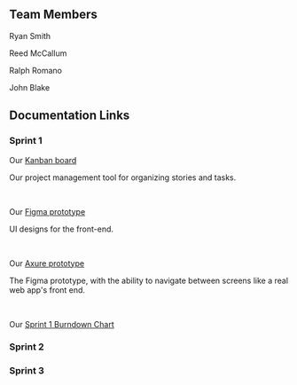 ## Team Members

Ryan Smith

Reed McCallum

Ralph Romano

John Blake

## Documentation Links

### Sprint 1
<!-- Embed a link: [text to display](URL) -->
<!-- Leave a blank line of spacing between headers, lines of text, links, etc. -->

Our [Kanban board](https://webserviceengineering.visualstudio.com/Web%20Service%20Eng.%20-%20Programming%20Project)

<p>Our project management tool for organizing stories and tasks.</p><br/>

Our [Figma prototype](https://www.figma.com/file/pB2S3zt0c5pR87naSaYagq/Matchmaker-Screens?type=design&mode=design&t=aeT32b5Uxtd5F4nz-1)

<p>UI designs for the front-end.</p><br/>

Our [Axure prototype](https://pyg1ke.axshare.com/?id=1p68ca&p=login&sc=2 )

<p>The Figma prototype, with the ability to navigate between screens like a real web app's front end.</p><br/>

Our [Sprint 1 Burndown Chart](https://raw.githubusercontent.com/RoopleDoops/WebServiceEng/main/docs/Sprint1%20Burndown.png) 
<br/>

### Sprint 2



### Sprint 3
